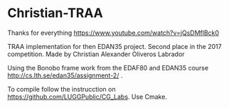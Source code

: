 # Christian-TRAA
Thanks for everything https://www.youtube.com/watch?v=jQsDMflBck0 

TRAA implementation for then EDAN35 project. Second place in the 2017 competition.
Made by Christian Alexander Oliveros Labrador

Using the Bonobo frame work from the EDAF80 and EDAN35 course http://cs.lth.se/edan35/assignment-2/ .

To compile follow the instrucction on https://github.com/LUGGPublic/CG_Labs.
Use Cmake.
